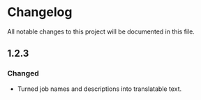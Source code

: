 # Changelog

All notable changes to this project will be documented in this file.

## 1.2.3

### Changed

- Turned job names and descriptions into translatable text.